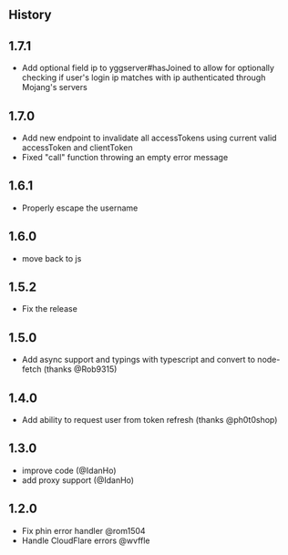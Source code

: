## History

## 1.7.1
* Add optional field ip to yggserver#hasJoined to allow for optionally checking if user's login ip matches with ip authenticated through Mojang's servers

## 1.7.0
* Add new endpoint to invalidate all accessTokens using current valid accessToken and clientToken
* Fixed "call" function throwing an empty error message

## 1.6.1
* Properly escape the username

## 1.6.0
* move back to js

## 1.5.2
* Fix the release

## 1.5.0
* Add async support and typings with typescript and convert to node-fetch (thanks @Rob9315)

## 1.4.0
* Add ability to request user from token refresh (thanks @ph0t0shop)

## 1.3.0
- improve code (@IdanHo)
- add proxy support (@IdanHo)

## 1.2.0
- Fix phin error handler @rom1504
- Handle CloudFlare errors @wvffle
